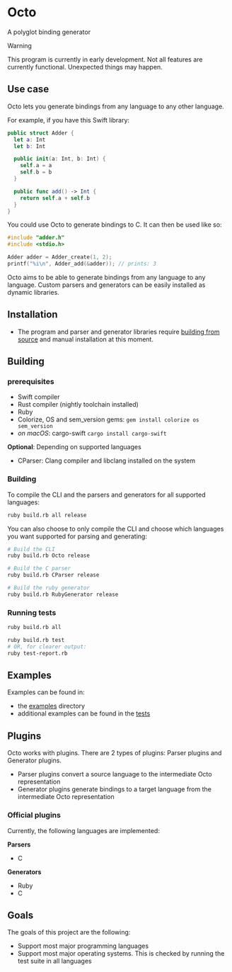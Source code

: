 # Octo

A polyglot binding generator

> [!WARNING]
> This program is currently in early development. Not all features are currently
> functional. Unexpected things may happen.

## Use case

Octo lets you generate bindings from any language to any other language.

For example, if you have this Swift library:

```swift
public struct Adder {
  let a: Int
  let b: Int

  public init(a: Int, b: Int) {
    self.a = a
    self.b = b
  }

  public func add() -> Int {
    return self.a + self.b
  }
}
```

You could use Octo to generate bindings to C. It can then be used like so:

```c
#include "adder.h"
#include <stdio.h>

Adder adder = Adder_create(1, 2);
printf("%i\n", Adder_add(&adder)); // prints: 3
```

Octo aims to be able to generate bindings from any language to any language. Custom parsers and
generators can be easily installed as dynamic libraries.

## Installation

- The program and parser and generator libraries require [building from source](#building) and manual installation at this moment.

## Building

### prerequisites

- Swift compiler
- Rust compiler (nightly toolchain installed)
- Ruby
- Colorize, OS and sem_version gems: `gem install colorize os sem_version`
- *on macOS*: cargo-swift `cargo install cargo-swift`

**Optional**: Depending on supported languages
- CParser: Clang compiler and libclang installed on the system

### Building

To compile the CLI and the parsers and generators for all supported languages:

```sh
ruby build.rb all release
```

You can also choose to only compile the CLI and choose which languages you want supported
for parsing and generating:

```sh
# Build the CLI
ruby build.rb Octo release

# Build the C parser
ruby build.rb CParser release

# Build the ruby generator
ruby build.rb RubyGenerator release
```

### Running tests

```sh
ruby build.rb all

ruby build.rb test
# OR, for clearer output:
ruby test-report.rb
```

## Examples

Examples can be found in:
- the [examples](/Examples) directory
- additional examples can be found in the [tests](/Tests/OctoExecutionTests/resources)

## Plugins

Octo works with plugins. There are 2 types of plugins: Parser plugins and Generator plugins.
- Parser plugins convert a source language to the intermediate Octo representation
- Generator plugins generate bindings to a target language from the intermediate Octo representation

### Official plugins

Currently, the following languages are implemented:

**Parsers**
- C

**Generators**
- Ruby
- C

## Goals

The goals of this project are the following:

- Support most major programming languages
- Support most major operating systems. This is checked by running the test suite in all languages
